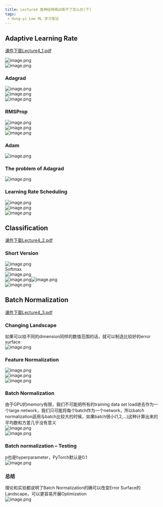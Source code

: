 ```yaml
---
title: Lecture4 类神经网络训练不了怎么办(下)
tags:
 - Hung-yi Lee ML 学习笔记
---
```






## Adaptive Learning Rate

[课件下载Lecture4_1.pdf](https://speech.ee.ntu.edu.tw/~hylee/ml/ml2021-course-data/regression%20(v16).pdf)

![image.png](https://yeyi0003.oss-cn-hangzhou.aliyuncs.com/1705229653560-f751e053-4eee-4b96-9ac7-d560b8c6a34a.png)<br />![image.png](https://yeyi0003.oss-cn-hangzhou.aliyuncs.com/1705229828904-6804bce7-f926-4c47-b870-59c8a046b232.png)
### Adagrad
![image.png](https://yeyi0003.oss-cn-hangzhou.aliyuncs.com/1705246883426-4760ddad-cb2a-4844-9284-cb21c0e8181b.png)<br />![image.png](https://yeyi0003.oss-cn-hangzhou.aliyuncs.com/1705253055101-ac7b16bf-7de7-45d9-b117-a5c7d0c2bb6d.png)<br />![image.png](https://yeyi0003.oss-cn-hangzhou.aliyuncs.com/1705287896719-8c1d32cd-7cd2-418a-a11b-a49ede4fecf7.png)
### RMSProp
![image.png](https://yeyi0003.oss-cn-hangzhou.aliyuncs.com/1705284557169-856574dc-4a65-4ff1-9c1d-3706fb679258.png)<br />![image.png](https://yeyi0003.oss-cn-hangzhou.aliyuncs.com/1705284837980-73b9128f-8f42-4077-ac2e-2fb0c456abac.png)<br />![image.png](https://yeyi0003.oss-cn-hangzhou.aliyuncs.com/1705284930614-3ae49efd-7a5c-466e-a46c-0b1fcff48107.png)

### Adam
![image.png](https://yeyi0003.oss-cn-hangzhou.aliyuncs.com/1705285566276-924437f9-12e8-465c-a7a8-f510af132396.png)
### The problem of Adagrad
![image.png](https://yeyi0003.oss-cn-hangzhou.aliyuncs.com/1705285534209-8b712adb-009d-4a2e-9be0-3ded916e6bf3.png)
### **Learning Rate Scheduling**
![image.png](https://yeyi0003.oss-cn-hangzhou.aliyuncs.com/1705307087912-a44abd39-5649-44f1-9a2e-a26c51e91630.png)<br /> ![image.png](https://yeyi0003.oss-cn-hangzhou.aliyuncs.com/1705307136605-80205e53-1ccf-46bb-ade8-9b84d1e61d71.png)<br />![image.png](https://yeyi0003.oss-cn-hangzhou.aliyuncs.com/1705307772065-8a9af2b6-c31e-4e85-926e-b26600cd6efc.png)
## Classification
[课件下载Lecture4_2.pdf](https://speech.ee.ntu.edu.tw/~hylee/ml/ml2021-course-data/classification_v2.pdf)

### Short Version
![image.png](https://yeyi0003.oss-cn-hangzhou.aliyuncs.com/1705510933214-83bb9660-b556-4bf4-b6a5-f8ebd2246579.png)<br />Softmax<br />![image.png](https://yeyi0003.oss-cn-hangzhou.aliyuncs.com/1705511305273-0541d16d-3e19-4a83-88e0-2c4bf5f54ef6.png)<br />![image.png](https://yeyi0003.oss-cn-hangzhou.aliyuncs.com/1705656966795-38b99ce0-438d-41fc-a9c9-17f14fe5e1ce.png)![image.png](https://yeyi0003.oss-cn-hangzhou.aliyuncs.com/1705511490953-c2de9f12-2670-4eaf-9d3c-e742f3765112.png)<br />![image.png](https://yeyi0003.oss-cn-hangzhou.aliyuncs.com/1705511593192-9cc208ba-fb0d-400c-b023-4c6fb317adfd.png)
## Batch Normalization
[课件下载Lecture4_3.pdf](https://speech.ee.ntu.edu.tw/~hylee/ml/ml2021-course-data/normalization_v4.pdf)

### Changing Landscape
如果可以给不同的dimension同样的数值范围的话，就可以制造比较好的error surface<br />![image.png](https://yeyi0003.oss-cn-hangzhou.aliyuncs.com/1705562986809-b44dd818-e72e-4f71-8bad-08c0de8c3776.png)
### Feature Normalization
![image.png](https://yeyi0003.oss-cn-hangzhou.aliyuncs.com/1705564141411-43d674ee-237e-4bd2-b21e-046baa246b27.png)<br />![image.png](https://yeyi0003.oss-cn-hangzhou.aliyuncs.com/1705564614813-710a9fdb-a3d2-4749-8154-e923baec6e34.png)<br />![image.png](https://yeyi0003.oss-cn-hangzhou.aliyuncs.com/1705564685304-24ccf3b6-76db-4ec6-97d9-7914bcf1f1ab.png)
### **Batch Normalization**
由于GPU的memory有限，我们不可能把所有的training data set load进去作为一个large network，我们只可能将每个batch作为一个network，所以batch normalization适用与batch比较大的时候，如果batch很小(1,2,...)这种计算出来的平均数和方差几乎没有意义<br />![image.png](https://yeyi0003.oss-cn-hangzhou.aliyuncs.com/1705565648399-f038a265-1361-4d11-8bea-05e40dcd1cd7.png)<br />![image.png](https://yeyi0003.oss-cn-hangzhou.aliyuncs.com/1705567264741-76dbca0a-5da9-4d59-80e1-d3a1ff7f6291.png)
### Batch normalization – Testing
p也是hyperparameter，PyTorch默认是0.1<br />![image.png](https://yeyi0003.oss-cn-hangzhou.aliyuncs.com/1705567999179-bdc76f57-707f-4890-8a64-e2e6c8851f4e.png)
### 总结
理论和实验都说明了Batch Normalization的确可以改变Error Surface的Landscape，可以更容易开展Optimization<br />![image.png](https://yeyi0003.oss-cn-hangzhou.aliyuncs.com/1705568380426-cac049b2-b335-4d49-a590-928b92f0f5c3.png)

